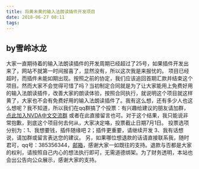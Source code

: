 ```yaml
---
title: 将黄未黄的输入法朗读插件开发项目
date: 2018-06-27 08:11
tags:
---
```

## by雪岭冰龙
大家一直期待着的输入法朗读插件的开发周期已经超过了25号，如果插件开发出来了，网站不就第一时间报喜了，显然没有，所以这次我是来报忧的。
项目已经超时，而插件未能如期出现。按照之前的协定，我们应该追回首期汇款并结束这个项目。然而大家不会觉得可惜了吗？当初制定合同就是为了让大家能用上免费好用的输入法朗读插件，改善大家的朗读体验，按照合同执行，就说明这个项目就这样黄了，大家也不会有免费好用的输入法朗读插件了。我有这么想，还有多少人也这么想呢？我不知道，所以我们在qq群搞了个投票：有兴趣给建议的朋友请加群，[点此加入NVDA中文交流群](http://shang.qq.com/wpa/qunwpa?idkey=4e49a74cbe597b87d65de9707e362b6557b0162bd766069a32d0e99cb4c9d9d5)
或者在此直接留言也可。对于这个结果，我只能说非常抱歉，到底这个项目何去何从，大家决定咯，投票截止日期7月1日。
投票选项分别为：1、我想要钱，插件随缘吧
2；插件更重要，请继续开发
3、我有话想说，请加群或留言表达您的建议。
另，如果哪位想退款的话请直接联系我，随时君可，qq号：385356344，[邮箱](vgjh2005@gmail.com)，感谢大家一如既往的支持。退款与否都是大家的权利，请按照自己内心的想法执行即可，无需道德绑架。为了财务透明，本站也会出公告向公众展示，感谢大家的支持。